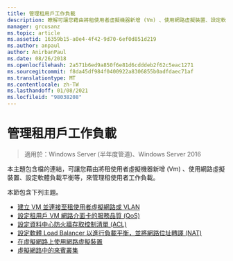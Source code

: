 ```yaml
---
title: 管理租用戶工作負載
description: 瞭解可讓您藉由將租使用者虛擬機器新增 (Vm) 、使用網路虛擬裝置、設定軟體負載平衡等功能來管理租使用者工作負載的檔。
manager: grcusanz
ms.topic: article
ms.assetid: 16359b15-a0e4-4f42-9d70-6ef0d851d219
ms.author: anpaul
author: AnirbanPaul
ms.date: 08/26/2018
ms.openlocfilehash: 2a571b6ed9a850f6e81d6cdddeb2f62c5eac1271
ms.sourcegitcommit: f8da45df984f0400922a8306855b0adfdaec71af
ms.translationtype: MT
ms.contentlocale: zh-TW
ms.lasthandoff: 01/08/2021
ms.locfileid: "98038208"
---
```

# <a name="manage-tenant-workloads"></a>管理租用戶工作負載

>適用於：Windows Server (半年度管道)、Windows Server 2016

本主題包含檔的連結，可讓您藉由將租使用者虛擬機器新增 (Vm) 、使用網路虛擬裝置、設定軟體負載平衡等，來管理租使用者工作負載。

本節包含下列主題。

- [建立 VM 並連接至租使用者虛擬網路或 VLAN](Create-a-Tenant-VM.md)
- [設定租用戶 VM 網路介面卡的服務品質 (QoS)](Configure-QoS-for-Tenant-VM-Network-Adapter.md)
- [設定資料中心防火牆存取控制清單 (ACL)](Configure-Datacenter-Firewall-ACLs.md)
- [設定軟體 Load Balancer 以進行負載平衡，並將網路位址轉譯 (NAT) ](Configure-SLB-and-NAT.md)
- [在虛擬網路上使用網路虛擬裝置](Use-Network-Virtual-Appliances-on-a-VN.md)
- [虛擬網路中的來賓叢集](guest-clustering.md)